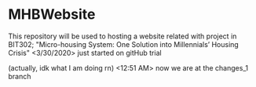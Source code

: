 # MHBWebsite
This repository will be used to hosting a website related with project in BIT302; "Micro-housing System: One Solution into Millennials’ Housing Crisis"
<3/30/2020> just started on gitHub trial

(actually, idk what I am doing rn)
<12:51 AM> now we are at the changes_1 branch
